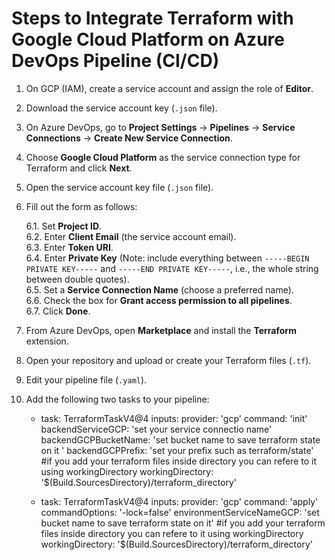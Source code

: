 # Steps to Integrate Terraform with Google Cloud Platform on Azure DevOps Pipeline (CI/CD)

1. On GCP (IAM), create a service account and assign the role of **Editor**.
2. Download the service account key (`.json` file).
3. On Azure DevOps, go to **Project Settings** -> **Pipelines** -> **Service Connections** -> **Create New Service Connection**.
4. Choose **Google Cloud Platform** as the service connection type for Terraform and click **Next**.
5. Open the service account key file (`.json` file).
6. Fill out the form as follows:
   
   6.1. Set **Project ID**.  
   6.2. Enter **Client Email** (the service account email).  
   6.3. Enter **Token URI**.  
   6.4. Enter **Private Key** (Note: include everything between `-----BEGIN PRIVATE KEY-----` and `-----END PRIVATE KEY-----`, i.e., the whole string between double quotes).  
   6.5. Set a **Service Connection Name** (choose a preferred name).  
   6.6. Check the box for **Grant access permission to all pipelines**.  
   6.7. Click **Done**.
8. From Azure DevOps, open **Marketplace** and install the **Terraform** extension.
9. Open your repository and upload or create your Terraform files (`.tf`).
10. Edit your pipeline file (`.yaml`).
11. Add the following two tasks to your pipeline:


    
    - task: TerraformTaskV4@4
      inputs:
        provider: 'gcp'
        command: 'init'
        backendServiceGCP: 'set your service connectio name'
        backendGCPBucketName: 'set bucket name to save terraform state on it '
        backendGCPPrefix: 'set your prefix such as terraform/state'
        #if you add your terraform files inside directory you can refere to it using workingDirectory
        workingDirectory: '$(Build.SourcesDirectory)/terraform_directory'

    - task: TerraformTaskV4@4
      inputs:
        provider: 'gcp'
        command: 'apply'
        commandOptions: '-lock=false'
        environmentServiceNameGCP: 'set bucket name to save terraform state on it'
        #if you add your terraform files inside directory you can refere to it using workingDirectory
        workingDirectory: '$(Build.SourcesDirectory)/terraform_directory'

